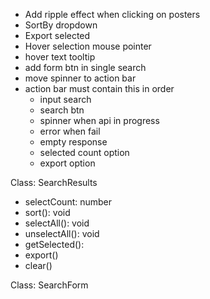 - Add ripple effect when clicking on posters
- SortBy dropdown
- Export selected
- Hover selection mouse pointer
- hover text tooltip
- add form btn in single search
- move spinner to action bar
- action bar must contain this in order
    - input search
    - search btn
    - spinner when api in progress
    - error when fail
    - empty response
    - selected count option
    - export option

Class: SearchResults
  - selectCount: number
  - sort(): void
  - selectAll(): void
  - unselectAll(): void
  - getSelected(): 
  - export()
  - clear()

Class: SearchForm
